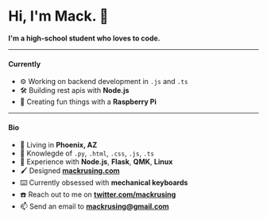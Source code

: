 # Hi, I'm Mack. 👋

**I'm a high-school student who loves to code.**

---

#### Currently

- ⚙️ Working on backend development in `.js` and `.ts`
- 🛠 Building rest apis with **Node.js**
- 🥧 Creating fun things with a **Raspberry Pi**

---

#### Bio

- 📍 Living in **Phoenix, AZ**
- 🧠 Knowlegde of `.py`, `.html`, `.css`, `.js`, `.ts`
- 🔨 Experience with **Node.js**, **Flask**, **QMK**, **Linux**
- 🖌 Designed **[mackrusing.com](https://mackrusing.com)**
- ⌨️ Currently obsessed with **mechanical keyboards**
- ☎️ Reach out to me on **[twitter.com/mackrusing](https://twitter.com/mackrusing)**
- 📫 Send an email to **[mackrusing@gmail.com](mailto:mackrusing@gmail.com)**
